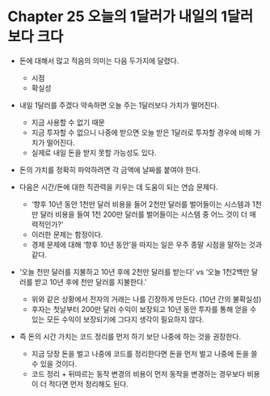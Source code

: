 # Chapter 25 오늘의 1달러가 내일의 1달러보다 크다
- 돈에 대해서 많고 적음의 의미는 다음 두가지에 달렸다.
    - 시점
    - 확실성
- 내일 1달러를 주겠다 약속하면 오늘 주는 1달러보다 가치가 떨어진다.
    - 지금 사용할 수 없기 때문
    - 지금 투자할 수 없으니 나중에 받으면 오늘 받은 1달러로 투자할 경우에 비해 가치가 떨어진다.
    - 실제로 내일 돈을 받지 못할 가능성도 있다.
- 돈의 가치를 정확히 파악하려면 각 금액에 날짜를 붙여야 한다.

- 다음은 시간/돈에 대한 직관력을 키우는 데 도움이 되는 연습 문제다.
    - ‘향후 10년 동안 1천만 달러 비용을 들어 2천만 달러를 벌어들이는 시스템과 1천만 달러 비용을 들여 1천 200만 달러를 벌어들이는 시스템 중 어느 것이 더 매력적인가?’
    - 이러한 문제는 함정이다.
    - 경제 문제에 대해 ‘향후 10년 동안’을 따지는 일은 우주 종말 시점을 말하는 것과 같다.
- ‘오늘 천만 달러를 지불하고 10년 후에 2천만 달러를 받는다’ vs ‘오늘 1천2백만 달러를 받고 10년 후에 천만 달러를 지불한다.’
    - 위와 같은 상황에서 전자의 거래는 나를 긴장하게 만든다. (10년 간의 불확실성)
    - 후자는 첫날부터 200만 달러 수익이 보장되고 10년 동안 투자를 통해 얻을 수 있는 모든 수익이 보장되기에 그다지 생각이 필요하지 않다.

- 즉 돈의 시간 가치는 코드 정리를 먼저 하기 보단 나중에 하는 것을 권장한다.
    - 지금 당장 돈을 벌고 나중에 코드를 정리한다면 돈을 먼저 벌고 나중에 돈을 쓸 수 있을 것이다.
    - 코드 정리 + 뒤따르는 동작 변경의 비용이 먼저 동작을 변경하는 경우보다 비용이 더 적다면 먼저 정리해도 된다.
